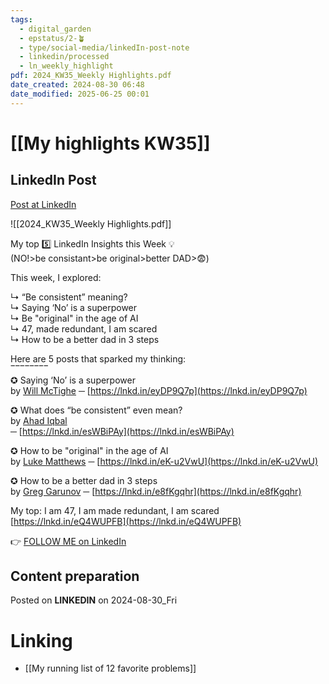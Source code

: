 ```yaml
---
tags:
  - digital_garden
  - epstatus/2-🪴
  - type/social-media/linkedIn-post-note
  - linkedin/processed
  - ln_weekly_highlight
pdf: 2024_KW35_Weekly Highlights.pdf
date_created: 2024-08-30 06:48
date_modified: 2025-06-25 00:01
---
```

# [[My highlights KW35]]

## LinkedIn Post

[Post at LinkedIn](https://www.linkedin.com/posts/sebastiankamilli_top-5-in-kw-352024-activity-7235164544384323586-Ke1S?utm_source=share&utm_medium=member_desktop)

![[2024_KW35_Weekly Highlights.pdf]]

My top 5️⃣ LinkedIn Insights this Week 💡  
(NO!>be consistant>be original>better DAD>😨)  
  
This week, I explored:  
  
↳ “Be consistent” meaning?  
↳ Saying ‘No’ is a superpower  
↳ Be "original" in the age of AI  
↳ 47, made redundant, I am scared  
↳ How to be a better dad in 3 steps  

Here are 5 posts that sparked my thinking:  
‾‾‾‾‾‾‾‾  
✪ Saying ‘No’ is a superpower  
by [Will McTighe](https://www.linkedin.com/in/will-mctighe/) ─ [https://lnkd.in/eyDP9Q7p](https://lnkd.in/eyDP9Q7p)  
  
✪ What does “be consistent” even mean?  
by [Ahad Iqbal](https://www.linkedin.com/in/ahad--iqbal/)  
─ [https://lnkd.in/esWBiPAy](https://lnkd.in/esWBiPAy)  
  
✪ How to be "original" in the age of AI  
by [Luke Matthews](https://www.linkedin.com/in/lukematthws/) ─ [https://lnkd.in/eK-u2VwU](https://lnkd.in/eK-u2VwU)  
  
✪ How to be a better dad in 3 steps  
by [Greg Garunov](https://www.linkedin.com/in/greggarunov/) ─ [https://lnkd.in/e8fKgqhr](https://lnkd.in/e8fKgqhr)  
  
My top: I am 47, I am made redundant, I am scared  
[https://lnkd.in/eQ4WUPFB](https://lnkd.in/eQ4WUPFB)

👉 [FOLLOW ME on LinkedIn](https://www.linkedin.com/comm/mynetwork/discovery-see-all?usecase=PEOPLE_FOLLOWS&followMember=sebastiankamilli)

## Content preparation

Posted on **LINKEDIN** on 2024-08-30_Fri

# Linking

+ [[My running list of 12 favorite problems]]
